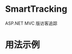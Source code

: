 SmartTracking
=============

ASP.NET MVC 版访客追踪

用法示例
=============

<script type="text/javascript">
	var _maq = _maq || [];
	_maq.push(['_setAccount', 'SmartTracking']);
	_maq.push(['_trackPageview']);
	_maq.push(['_trackSubmit']);
	_maq.push(['_trackClick']);
	_maq.push(['_trackMover']);

	(function () {
		var ma = document.createElement('script'); ma.type = 'text/javascript'; ma.async = true;
		ma.src = ('https:' == document.location.protocol ? 'https://' : 'http://') + 'localhost:50374/ma.js';
		var s = document.getElementsByTagName('script')[0]; s.parentNode.insertBefore(ma, s);
	})();
</script>
